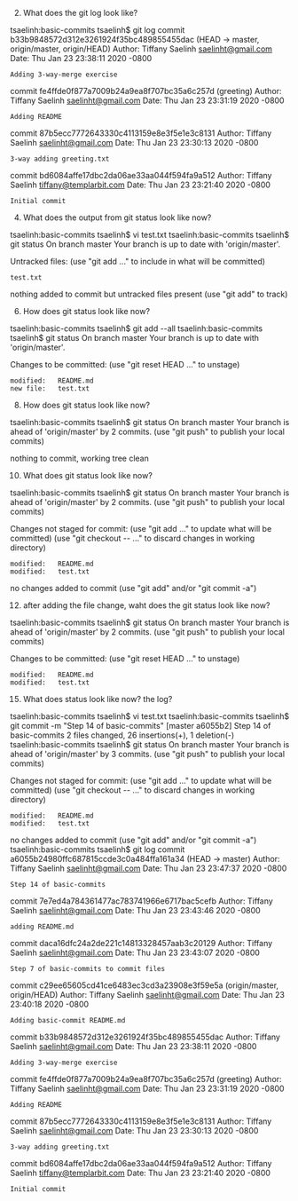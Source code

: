 2. What does the git log look like?

tsaelinh:basic-commits tsaelinh$ git log
commit b33b9848572d312e3261924f35bc489855455dac (HEAD -> master, origin/master, origin/HEAD)
Author: Tiffany Saelinh <saelinht@gmail.com>
Date:   Thu Jan 23 23:38:11 2020 -0800

    Adding 3-way-merge exercise

commit fe4ffde0f877a7009b24a9ea8f707bc35a6c257d (greeting)
Author: Tiffany Saelinh <saelinht@gmail.com>
Date:   Thu Jan 23 23:31:19 2020 -0800

    Adding README

commit 87b5ecc7772643330c4113159e8e3f5e1e3c8131
Author: Tiffany Saelinh <saelinht@gmail.com>
Date:   Thu Jan 23 23:30:13 2020 -0800

    3-way adding greeting.txt

commit bd6084affe17dbc2da06ae33aa044f594fa9a512
Author: Tiffany Saelinh <tiffany@templarbit.com>
Date:   Thu Jan 23 23:21:40 2020 -0800

    Initial commit

4. What does the output from git status look like now?

tsaelinh:basic-commits tsaelinh$ vi test.txt
tsaelinh:basic-commits tsaelinh$ git status
On branch master
Your branch is up to date with 'origin/master'.

Untracked files:
  (use "git add <file>..." to include in what will be committed)

	test.txt

nothing added to commit but untracked files present (use "git add" to track)

6. How does git status look like now?

tsaelinh:basic-commits tsaelinh$ git add --all
tsaelinh:basic-commits tsaelinh$ git status
On branch master
Your branch is up to date with 'origin/master'.

Changes to be committed:
  (use "git reset HEAD <file>..." to unstage)

	modified:   README.md
	new file:   test.txt

8. How does git status look like now?

tsaelinh:basic-commits tsaelinh$ git status
On branch master
Your branch is ahead of 'origin/master' by 2 commits.
  (use "git push" to publish your local commits)

nothing to commit, working tree clean

10. What does git status look like now?

tsaelinh:basic-commits tsaelinh$ git status
On branch master
Your branch is ahead of 'origin/master' by 2 commits.
  (use "git push" to publish your local commits)

Changes not staged for commit:
  (use "git add <file>..." to update what will be committed)
  (use "git checkout -- <file>..." to discard changes in working directory)

	modified:   README.md
	modified:   test.txt

no changes added to commit (use "git add" and/or "git commit -a")

12. after adding the file change, waht does the git status look like now?

tsaelinh:basic-commits tsaelinh$ git status
On branch master
Your branch is ahead of 'origin/master' by 2 commits.
  (use "git push" to publish your local commits)

Changes to be committed:
  (use "git reset HEAD <file>..." to unstage)

	modified:   README.md
	modified:   test.txt

15. What does status look like now? the log? 

tsaelinh:basic-commits tsaelinh$ vi test.txt
tsaelinh:basic-commits tsaelinh$ git commit -m "Step 14 of basic-commits"
[master a6055b2] Step 14 of basic-commits
 2 files changed, 26 insertions(+), 1 deletion(-)
tsaelinh:basic-commits tsaelinh$ git status
On branch master
Your branch is ahead of 'origin/master' by 3 commits.
  (use "git push" to publish your local commits)

Changes not staged for commit:
  (use "git add <file>..." to update what will be committed)
  (use "git checkout -- <file>..." to discard changes in working directory)

	modified:   README.md
	modified:   test.txt

no changes added to commit (use "git add" and/or "git commit -a")
tsaelinh:basic-commits tsaelinh$ git log
commit a6055b24980ffc687815ccde3c0a484ffa161a34 (HEAD -> master)
Author: Tiffany Saelinh <saelinht@gmail.com>
Date:   Thu Jan 23 23:47:37 2020 -0800

    Step 14 of basic-commits

commit 7e7ed4a784361477ac783741966e6717bac5cefb
Author: Tiffany Saelinh <saelinht@gmail.com>
Date:   Thu Jan 23 23:43:46 2020 -0800

    adding README.md

commit daca16dfc24a2de221c14813328457aab3c20129
Author: Tiffany Saelinh <saelinht@gmail.com>
Date:   Thu Jan 23 23:43:07 2020 -0800

    Step 7 of basic-commits to commit files

commit c29ee65605cd41ce6483ec3cd3a23908e3f59e5a (origin/master, origin/HEAD)
Author: Tiffany Saelinh <saelinht@gmail.com>
Date:   Thu Jan 23 23:40:18 2020 -0800

    Adding basic-commit README.md

commit b33b9848572d312e3261924f35bc489855455dac
Author: Tiffany Saelinh <saelinht@gmail.com>
Date:   Thu Jan 23 23:38:11 2020 -0800

    Adding 3-way-merge exercise

commit fe4ffde0f877a7009b24a9ea8f707bc35a6c257d (greeting)
Author: Tiffany Saelinh <saelinht@gmail.com>
Date:   Thu Jan 23 23:31:19 2020 -0800

    Adding README

commit 87b5ecc7772643330c4113159e8e3f5e1e3c8131
Author: Tiffany Saelinh <saelinht@gmail.com>
Date:   Thu Jan 23 23:30:13 2020 -0800

    3-way adding greeting.txt

commit bd6084affe17dbc2da06ae33aa044f594fa9a512
Author: Tiffany Saelinh <tiffany@templarbit.com>
Date:   Thu Jan 23 23:21:40 2020 -0800

    Initial commit
